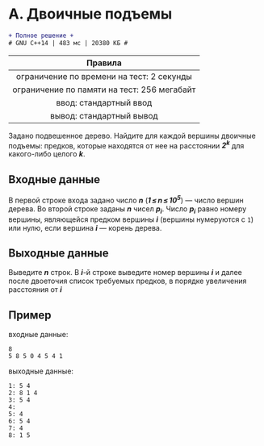 # A. Двоичные подъемы

```diff
+ Полное решение +
# GNU C++14 | 483 мс | 20380 КБ #
```

| Правила                                     	|
|:---------------------------------------------:|
| ограничение по времени на тест: 2 секунды     |
| ограничение по памяти на тест: 256 мегабайт   |
| ввод: стандартный ввод                        |
| вывод: стандартный вывод                      |

Задано подвешенное дерево. Найдите для каждой вершины двоичные подъемы: предков, которые находятся от нее на расстоянии ***2<sup>k</sup>*** для какого-либо целого ***k***.

## Входные данные
В первой строке входа задано число ***n*** (***1 ≤ n ≤ 10<sup>5</sup>***) — число вершин дерева. Во второй строке заданы ***n*** чисел ***p<sub>i</sub>***. Число ***p<sub>i</sub>*** равно номеру вершины, являющейся предком вершины ***i*** (вершины нумеруются с `1`) или нулю, если вершина ***i*** — корень дерева.

## Выходные данные
Выведите ***n*** строк. В ***i***-й строке выведите номер вершины ***i*** и далее после двоеточия список требуемых предков, в порядке увеличения расстояния от ***i***

## Пример
входные данные:
```
8
5 8 5 0 4 5 4 1
```
выходные данные:
```
1: 5 4 
2: 8 1 4 
3: 5 4 
4: 
5: 4 
6: 5 4 
7: 4 
8: 1 5 
```
